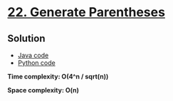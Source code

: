 # [22. Generate Parentheses](https://leetcode.com/problems/generate-parentheses)

## Solution

- [Java code](https://github.com/alexengrig/leetcode/blob/main/src/main/java/dev/alexengrig/leetcode/_22_generate_parentheses/Solution.java)
- [Python code](https://github.com/alexengrig/leetcode/blob/main/src/main/python/22_generate_parentheses/solution.py)

**Time complexity: O(4^n / sqrt(n))**

**Space complexity: O(n)**
